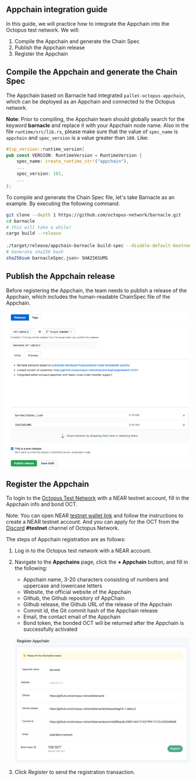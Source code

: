 ## Appchain integration guide

In this guide, we will practice how to integrate the Appchain into the Octopus test network. We will:

1. Compile the Appchain and generate the Chain Spec
2. Publish the Appchain release
3. Register the Appchain

## Compile the Appchain and generate the Chain Spec

The Appchain based on Barnacle had integrated `pallet-octopus-appchain`, which can be deployed as an Appchain and connected to the Octopus network.

**Note**: Prior to compiling, the Appchain team should globally search for the keyword **barnacle** and replace it with your Appchain node name. Also in the file `runtime/src/lib.rs`, please make sure that the value of `spec_name` is `appchain` and `spec_version` is a value greater than `100`. Like:

```Rust
#[sp_version::runtime_version]
pub const VERSION: RuntimeVersion = RuntimeVersion {
	spec_name: create_runtime_str!("appchain"),
	...
	spec_version: 101,
	...
};
```

To compile and generate the Chain Spec file, let's take Barnacle as an example. By executing the following command:

```bash
git clone --depth 1 https://github.com/octopus-network/barnacle.git
cd barnacle
# this will take a while!
cargo build --release

./target/release/appchain-barnacle build-spec --disable-default-bootnode --chain dev> barnacleSpec.json
# Generate sha256 hash
sha256sum barnacleSpec.json> SHA256SUMS
```

## Publish the Appchain release

Before registering the Appchain, the team needs to publish a release of the Appchain, which includes the human-readable ChainSpec file of the Appchain.

![Release screenshot](./release.png)

## Register the Appchain

To login to the [Octopus Test Network](https://testnet.oct.network/) with a NEAR testnet account, fill in the Appchain info and bond OCT.

Note: You can open NEAR [testnet wallet link](https://wallet.testnet.near.org/) and follow the instructions to create a NEAR testnet account. And you can apply for the OCT from the [Discord](https://discord.gg/6GTJBkZA9Q) **#testnet** channel of Octopus Network.

The steps of Appchain registration are as follows:

1. Log in to the Octopus test network with a NEAR account.
2. Navigate to the **Appchains** page, click the **+ Appchain** button, and fill in the following:
    * Appchain name, 3-20 characters consisting of numbers and uppercase and lowercase letters
    * Website, the official website of the Appchain
    * Github, the Github repository of AppChain
    * Github release, the Github URL of the release of the Appchain
    * Commit id, the Git commit hash of the Appchain release
    * Email, the contact email of the Appchain
    * Bond token, the bonded OCT will be returned after the Appchain is successfully activated

   ![Register Screenshot](./register.png)

3. Click *Register* to send the registration transaction.